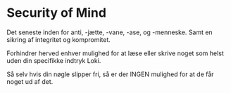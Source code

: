 # Security of Mind

Det seneste inden for anti, -jætte, -vane, -ase, og -menneske. Samt en sikring af integritet og kompromitet.

Forhindrer herved enhver mulighed for at læse eller skrive noget som helst uden din specifikke indtryk Loki.


Så selv hvis din nøgle slipper fri, så er der INGEN mulighed for at de får noget ud af det.
